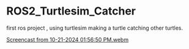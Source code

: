# ROS2_Turtlesim_Catcher
first ros project , using turtlesim making a turtle catching other turtles.


[Screencast from 10-21-2024 01:56:50 PM.webm](https://github.com/user-attachments/assets/92fe83e2-ed7c-4ea3-85d9-80dbb70ef15f)
